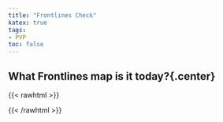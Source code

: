 ```yaml
---
title: "Frontlines Check"
katex: true
tags:
- PVP
toc: false
---
```

## What Frontlines map is it today?{.center}
{{< rawhtml >}}
<p id="frontlines" class="center">

</p>
<script>
let div = document.getElementById("frontlines");
let today = new Date();
let start = new Date("08/29/2023 10:00");
let roulette = ["Seal Rock", "Shatter", "Onsaal Hakar"];
console.log(start.getTime());
let dayIndex = Math.floor((today.getTime() - start.getTime()) / (1000 * 60 * 60 * 24)) % 3;
console.log(dayIndex);
div.innerHTML = roulette[dayIndex];
</script>
{{< /rawhtml >}}
